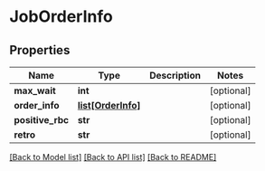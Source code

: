 # JobOrderInfo

## Properties
Name | Type | Description | Notes
------------ | ------------- | ------------- | -------------
**max_wait** | **int** |  | [optional] 
**order_info** | [**list[OrderInfo]**](OrderInfo.md) |  | [optional] 
**positive_rbc** | **str** |  | [optional] 
**retro** | **str** |  | [optional] 

[[Back to Model list]](../README.md#documentation-for-models) [[Back to API list]](../README.md#documentation-for-api-endpoints) [[Back to README]](../README.md)

